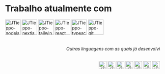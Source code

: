 <div>
    <h1>Trabalho atualmente com</h1>
    <img align="center" alt="JTieppo-nodejs" height="50" width="50" src="https://github.com/JTieppo/JTieppo/blob/main/imgs/nodejs.png">
    <img align="center" alt="JTieppo-nextjs" height="50" width="50" src="https://github.com/JTieppo/JTieppo/blob/main/imgs/nextjs.png">
    <img align="center" alt="JTieppo-tailwind" height="50" whidth="50" src="https://github.com/JTieppo/JTieppo/blob/main/imgs/tailwind.png">
    <img align="center" alt="JTieppo-react" height="50" width="50" src="https://github.com/JTieppo/JTieppo/blob/main/imgs/react.png">
    <img align="center" alt="JTieppo-typescript" height="50" width="50" src="https://github.com/JTieppo/JTieppo/blob/main/imgs/typescript.png">
    <img align="center" alt="JTieppo-git" height="50" width="50" src="https://github.com/JTieppo/JTieppo/blob/main/imgs/git.png">
</div>
    <br>
    <h6 align="end">Outras linguagens com as quais já desenvolvi</h6>
    <div align="end">
        <img align="center" alt="JTieppo-Python" height="25" width="25" src="https://github.com/JTieppo/JTieppo/blob/main/imgs/python.png">
        <img align="center" alt="JTieppo-c" height="25" width="25" src="https://github.com/JTieppo/JTieppo/blob/main/imgs/c.png">
        <img align="center" alt="JTieppo-java" height="25" width="25" src="https://github.com/JTieppo/JTieppo/blob/main/imgs/java.png">
        <img align="center" alt="JTieppo-JS" heigth="25" width="25" src="https://github.com/JTieppo/JTieppo/blob/main/imgs/java-script.png">
        <img align="center" alt="JTieppo-css" height="25" width="25" src="https://github.com/JTieppo/JTieppo/blob/main/imgs/css.png">
        <img align="center" alt="JTieppo-html" height="25" width="25" src="https://github.com/JTieppo/JTieppo/blob/main/imgs/html.png">        
        <img align="center" alt="JTieppo-c" height="25" width="25" src="https://github.com/JTieppo/JTieppo/blob/main/imgs/lua.png">
    </div>
</div>
